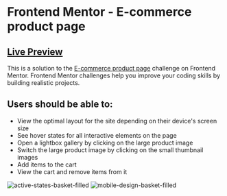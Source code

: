 # Frontend Mentor - E-commerce product page

## [Live Preview](https://ecommerce-landing-page16210.netlify.app/)

This is a solution to the [E-commerce product page](https://www.frontendmentor.io/solutions/ecommerce-product-page--kFzV5vbp4) challenge on Frontend Mentor. Frontend Mentor challenges help you improve your coding skills by building realistic projects.

## Users should be able to:

* View the optimal layout for the site depending on their device's screen size
* See hover states for all interactive elements on the page
* Open a lightbox gallery by clicking on the large product image
* Switch the large product image by clicking on the small thumbnail images
* Add items to the cart
* View the cart and remove items from it

![active-states-basket-filled](https://user-images.githubusercontent.com/110178135/214969269-afca9b3d-3999-4418-bb16-b8219ab34ae0.jpg)
![mobile-design-basket-filled](https://user-images.githubusercontent.com/110178135/214969302-fd7aa638-4c55-4522-bcc8-103aa8b458f1.jpg)
